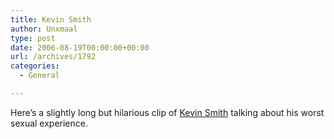 ```yaml
---
title: Kevin Smith
author: Unxmaal
type: post
date: 2006-08-19T00:00:00+00:00
url: /archives/1792
categories:
  - General

---
```

Here&#8217;s a slightly long but hilarious clip of  [Kevin Smith][1] talking about his worst sexual experience.

 [1]: http://www.glumbert.com/media/kevinsmith.html